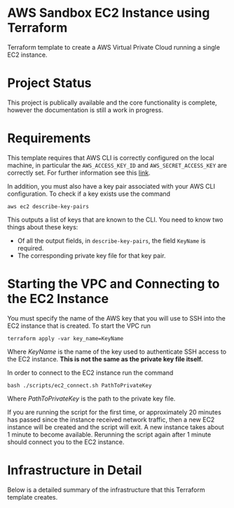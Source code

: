 <!-- 
TODO: Note that backend is created locally.
TODO: emphasize that we create a launch config, not an instance.
TODO: Include information on the `aws ec2 describe-key-pairs` command to get the name of the key pair.
TODO: Restructure modules to conform to: https://www.terraform.io/language/modules/develop/structure
 -->

# AWS Sandbox EC2 Instance using Terraform

Terraform template to create a AWS Virtual Private Cloud running a single EC2
instance.

# Project Status

This project is publically available and the core functionality is complete, however the documentation is still a work in progress.

# Requirements

This template requires that AWS CLI is correctly configured on the local
machine, in particular the `AWS_ACCESS_KEY_ID` and `AWS_SECRET_ACCESS_KEY`
are correctly set. For further information see this 
[link](https://registry.terraform.io/providers/hashicorp/aws/latest/docs).

In addition, you must also have a key pair associated with your AWS CLI 
configuration. To check if a key exists use the command

`aws ec2 describe-key-pairs`

This outputs a list of keys that are known to the CLI. You need to know two
things about these keys:

* Of all the output fields, in `describe-key-pairs`, the field `KeyName` is
required.
* The corresponding private key file for that key pair.

# Starting the VPC and Connecting to the EC2 Instance

You must specify the name of the AWS key that you will use to SSH into the
EC2 instance that is created. To start the VPC run

`terraform apply -var key_name=KeyName`

Where _KeyName_ is the name of the key used to authenticate SSH access to
the EC2 instance. **This is not the same as the private key file itself.**

In order to connect to the EC2 instance run the command

`bash ./scripts/ec2_connect.sh PathToPrivateKey`

Where _PathToPrivateKey_ is the path to the private key file.

If you are running the script for the first time, or approximately 20 minutes
has passed since the instance received network traffic, then a new EC2 instance
will be created and the script will exit. A new instance takes about 1 minute
to become available. Rerunning the script again after 1 minute should connect
you to the EC2 instance.

# Infrastructure in Detail

Below is a detailed summary of the infrastructure that this Terraform template
creates.
